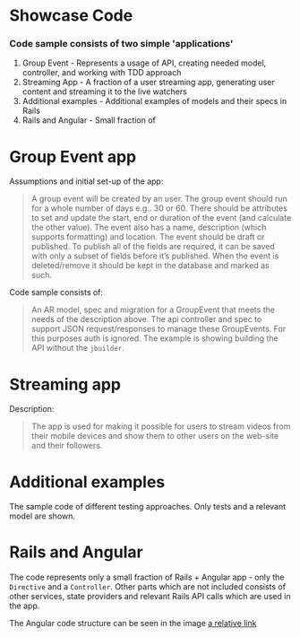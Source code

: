 Showcase Code
=============

### Code sample consists of two simple 'applications' ###

<ol>
<li>Group Event - Represents a usage of API, creating needed model, controller, and working with TDD approach</li>
<li>Streaming App - A fraction of a user streaming app, generating user content and streaming it to the live watchers</li>
<li>Additional examples - Additional examples of models and their specs in Rails</li>
<li>Rails and Angular - Small fraction of </li>
</ol>

# Group Event app #

Assumptions and initial set-up of the app:

> A group event will be created by an user. The group event should run for a whole number of days e.g.. 30 or 60. There should be attributes to set and update the start, end or duration of the event (and calculate the other value). The event also has a name, description (which supports formatting) and location. The event should be draft or published. To publish all of the fields are required, it can be saved with only a subset of fields before it’s published. When the event is deleted/remove it should be kept in the database and marked as such.

Code sample consists of:

> An AR model, spec and migration for a GroupEvent that meets the needs of the description above. The api controller and spec to support JSON request/responses to manage these GroupEvents. For this purposes auth is ignored. The example is showing building the API without the `jbuilder`.

# Streaming app #

Description:

> The app is used for making it possible for users to stream videos from their mobile devices and show them to other users on the web-site and their followers.


# Additional examples #

The sample code of different testing approaches. Only tests and a relevant model are shown.


# Rails and Angular #

The code represents only a small fraction of Rails + Angular app - only the `Directive` and a `Controller`. Other parts which are not included consists of other services, state providers and relevant Rails API calls which are used in the app.

The Angular code structure can be seen in the image [a relative link](rails_and_angular/images/angular-code-structure.png)
